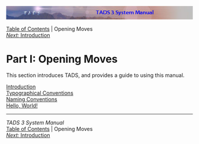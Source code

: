 <div class="topbar">

<img src="topbar.jpg" data-border="0" />

</div>

<div class="nav">

<a href="toc.htm" class="nav">Table of Contents</a> \| Opening Moves  
<span class="navnp"><a href="intro.htm" class="nav"><em>Next:</em> Introduction</a>
    </span>

</div>

<div class="main">

# Part I: Opening Moves

This section introduces TADS, and provides a guide to using this manual.

<div class="sectoc">

[Introduction](intro.htm)  
[Typographical Conventions](syntax.htm)  
[Naming Conventions](naming.htm)  
[Hello, World!](hello.htm)  

</div>

</div>

------------------------------------------------------------------------

<div class="navb">

*TADS 3 System Manual*  
<a href="toc.htm" class="nav">Table of Contents</a> \| Opening Moves  
<span class="navnp"><a href="intro.htm" class="nav"><em>Next:</em> Introduction</a>
    </span>

</div>
